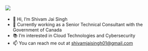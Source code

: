 <h1 align="left">
    <img src="https://readme-typing-svg.herokuapp.com/?font=Righteous&size=35&center=false&vCenter=true&width=500&height=70&duration=1500&lines=Hi+There!+👋;" />
</h1>


- 👋 Hi, I’m Shivam Jai Singh
- 💼 Currently working as a Senior Technical Consultant with the Government of Canada
- 📚 I’m interested in Cloud Technologies and Cybersecurity
- 📫 You can reach me out at shivamjaisingh01@gmail.com
